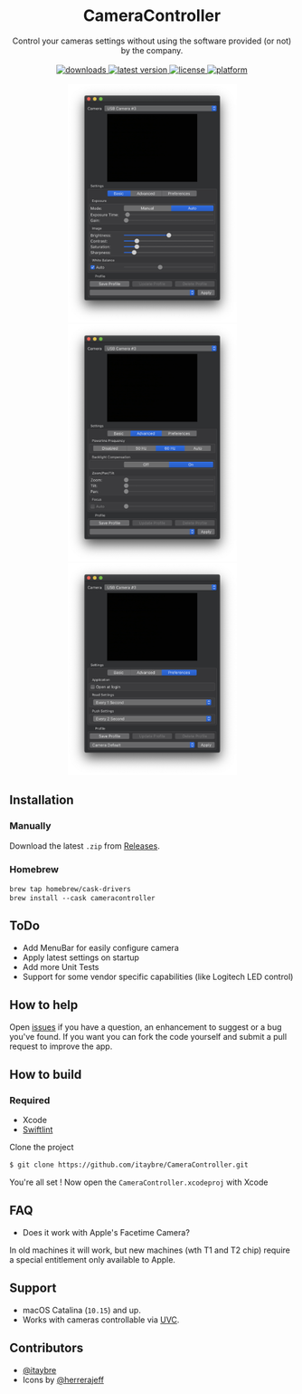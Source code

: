 <h1 align="center"> CameraController </h1>

<!-- subtext -->
<div align="center">
Control your cameras settings without using the software provided (or not) by the company.
</div>

<br/>

<!-- shields -->
<div align="center">
    <!-- downloads -->
    <a href="https://github.com/itaybre/CameraController/releases">
        <img src="https://img.shields.io/github/downloads/itaybre/CameraController/total" alt="downloads"/>
    </a>
    <!-- version -->
    <a href="https://github.com/itaybre/CameraController/releases/latest">
        <img src="https://img.shields.io/github/release/itaybre/CameraController.svg" alt="latest version"/>
    </a>
    <!-- license -->
    <a href="https://github.com/itaybre/CameraController/blob/master/License.txt">
        <img src="https://img.shields.io/github/license/itaybre/CameraController.svg" alt="license"/>
    </a>
    <!-- platform -->
    <a href="https://github.com/itaybre/CameraController">
        <img src="https://img.shields.io/badge/platform-macOS-lightgrey.svg" alt="platform"/>
    </a>
</div>

<br/>

<div align="center">
    <img src="./.github/Basic.png" width="299" alt="basic screenshot"/>
    <img src="./.github/Advanced.png" width="299" alt="advanced screenshot"/>
    <img src="./.github/Preferences.png" width="299" alt="preferences screenshot"/>

</div>

## Installation

### Manually

Download the latest `.zip` from [Releases](https://github.com/itaybre/CameraController/releases/latest).

### Homebrew

```
brew tap homebrew/cask-drivers
brew install --cask cameracontroller
```

## ToDo

- Add MenuBar for easily configure camera
- Apply latest settings on startup
- Add more Unit Tests
- Support for some vendor specific capabilities (like Logitech LED control)

## How to help

Open [issues](https://github.com/itaybre/CameraController/issues) if you have a question, an enhancement to suggest or a bug you've found. If you want you can fork the code yourself and submit a pull request to improve the app.

## How to build

### Required

- Xcode
- [Swiftlint](https://github.com/realm/SwiftLint)

Clone the project
```sh
$ git clone https://github.com/itaybre/CameraController.git
```

You're all set ! Now open the `CameraController.xcodeproj` with Xcode

## FAQ

- Does it work with Apple's Facetime Camera?

In old machines it will work, but new machines (wth T1 and T2 chip) require a special entitlement only available to Apple.

## Support
- macOS Catalina (`10.15`) and up.
- Works with cameras controllable via [UVC](https://www.usb.org/document-library/video-class-v15-document-set).

## Contributors
- [@itaybre](https://github.com/itaybre)
- Icons by [@herrerajeff](https://github.com/herrerajeff)
